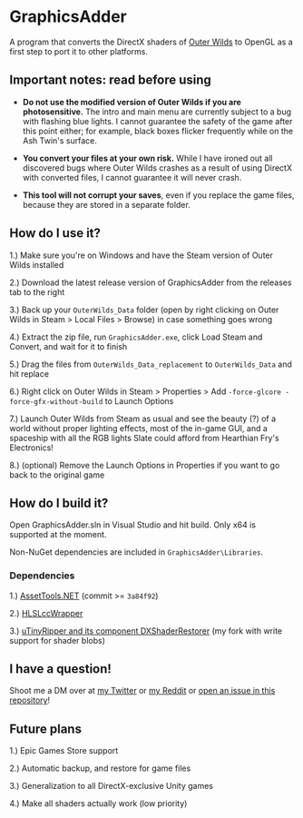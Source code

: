 # GraphicsAdder

A program that converts the DirectX shaders of [Outer Wilds](https://www.mobiusdigitalgames.com/outer-wilds.html) to OpenGL as a first step to port it to other platforms.

## Important notes: read before using

- **Do not use the modified version of Outer Wilds if you are photosensitive.** The intro and main menu are currently subject to a bug with flashing blue lights. I cannot guarantee the safety of the game after this point either; for example, black boxes flicker frequently while on the Ash Twin's surface.

- **You convert your files at your own risk.** While I have ironed out all discovered bugs where Outer Wilds crashes as a result of using DirectX with converted files, I cannot guarantee it will never crash.

- **This tool will not corrupt your saves**, even if you replace the game files, because they are stored in a separate folder.

## How do I use it?

1.) Make sure you're on Windows and have the Steam version of Outer Wilds installed

2.) Download the latest release version of GraphicsAdder from the releases tab to the right

3.) Back up your `OuterWilds_Data` folder (open by right clicking on Outer Wilds in Steam > Local Files > Browse) in case something goes wrong

4.) Extract the zip file, run `GraphicsAdder.exe`, click Load Steam and Convert, and wait for it to finish

5.) Drag the files from `OuterWilds_Data_replacement` to `OuterWilds_Data` and hit replace

6.) Right click on Outer Wilds in Steam > Properties > Add `-force-glcore -force-gfx-without-build` to Launch Options

7.) Launch Outer Wilds from Steam as usual and see the beauty (?) of a world without proper lighting effects, most of the in-game GUI, and a spaceship with all the RGB lights Slate could afford from Hearthian Fry's Electronics!

8.) (optional) Remove the Launch Options in Properties if you want to go back to the original game

## How do I build it?

Open GraphicsAdder.sln in Visual Studio and hit build. Only x64 is supported at the moment.

Non-NuGet dependencies are included in `GraphicsAdder\Libraries`.

### Dependencies

1.) [AssetTools.NET](https://github.com/nesrak1/AssetsTools.NET) (commit >= `3a84f92`)

2.) [HLSLccWrapper](https://github.com/spacehamster/HLSLccWrapper)

3.) [uTinyRipper and its component DXShaderRestorer](https://github.com/NoelTautges/UtinyRipper) (my fork with write support for shader blobs)

## I have a question!

Shoot me a DM over at [my Twitter](https://twitter.com/NoelTautges) or [my Reddit](https://www.reddit.com/message/compose/?to=u/NoelTautges) or [open an issue in this repository](https://github.com/NoelTautges/GraphicsAdder/issues/new)!

## Future plans

1.) Epic Games Store support

2.) Automatic backup, and restore for game files

3.) Generalization to all DirectX-exclusive Unity games

4.) Make all shaders actually work (low priority)